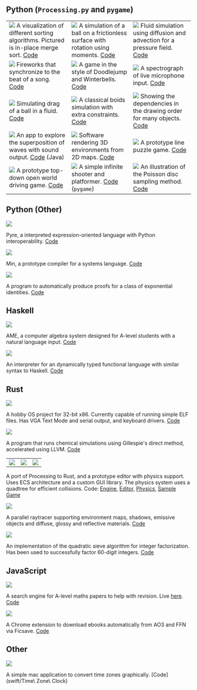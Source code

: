 ## Python (`Processing.py` and `pygame`)

|        |     |     |
|---------------------------------|------------------------------|---------------------------|
| ![](images/sorting_processing.mov.gif) A visualization of different sorting algorithms. Pictured is in-place merge sort. [Code](processing/sorting.pyde)| ![](images/rotate_processing.mov.gif) A simulation of a ball on a frictionless surface with rotation using moments. [Code](processing/rotate.pyde)| ![](images/fluid_processing.mov.gif) Fluid simulation using diffusion and advection for a pressure field. [Code](processing/fluid.pyde)|
![](images/beat_processing.mov.gif) Fireworks that synchronize to the beat of a song. [Code](processing/fireworks.pyde) |![](images/bells_processing.mov.gif) A game in the style of Doodlejump and Winterbells. [Code](processing/bells.pyde)| ![](images/fft_processing.mov.gif) A spectrograph of live microphone input. [Code](processing/fft.pyde)
![](images/drag_processing.mov.gif) Simulating drag of a ball in a fluid. [Code](processing/water.pyde) | ![](images/boids_processing.mov.gif) A classical boids simulation with extra constraints. [Code](processing/boids.pyde)| ![](images/drawgraph_processing.mov.gif) Showing the dependencies in the drawing order for many objects. [Code](processing/egraph.pyde)
![](images/waves_processing.mov.gif) An app to explore the superposition of waves with sound output. [Code](processing/waves/physics_wave_app.pde) (Java)| ![](images/3d_processing.mov.gif) Software rendering 3D environments from 2D maps. [Code](processing/3d.pyde) | ![](images/puzzle_processing.mov.gif) A prototype line puzzle game. [Code](processing/puzzle.pyde)
![](images/drive_processing.mov.gif) A prototype top-down open world driving game. [Code](processing/drive.pyde) | ![](images/epqat_python.mov.gif) A simple infinite shooter and platformer. [Code](python/epqat) (`pygame`) | ![](images/poisson_processing.mov.gif) An illustration of the Poisson disc sampling method. [Code](processing/poisson.pyde)

## Python (Other)

![](images/pyre_python.png)

Pyre, a interpreted expression-oriented language with Python interoperability. [Code](https://github.com/tuomas56/pyre)

![](images/min_python.png)

Min, a prototype compiler for a systems language. [Code](python/min)

![](images/proof_python.png)

A program to automatically produce proofs for a class of exponential identities. [Code](python/exponentials)

## Haskell

![](images/cas_haskell.mov.gif)

AME, a computer algebra system designed for A-level students with a natural language input. [Code](haskell/ame)

![](images/hask_haskell.png)

An interpreter for an dynamically typed functional language with similar syntax to Haskell. [Code](haskell/hask)

## Rust

![](images/os2_rust.png)

A hobby OS project for 32-bit x86. Currently capable of running simple ELF files. Has VGA Text Mode and serial output, and keyboard drivers. [Code](rust/os2r)

![](images/m1r_rust.png)

A program that runs chemical simulations using Gillespie's direct method, accelerated using LLVM. [Code](rust/m1r)

|     |      |      |
|-----|------|------|
![](images/gedit_rust.mov.gif)|![](images/physics_rust.mov.gif)|![](images/platformer_rust.mov.gif)

A port of Processing to Rust, and a prototype editor with physics support. Uses ECS architecture and a custom GUI library. The physics system uses a quadtree for efficient collisions. Code: [Engine](rust/pixelengine), [Editor](rust/geditor), [Physics](rust/physics), [Sample Game](rust/platformer)

![](images/raytrace_rust.png)

A parallel raytracer supporting environment maps, shadows, emissive objects and diffuse, glossy and reflective materials. [Code](rust/raytracer)

![](images/rns_rust.mov.gif)

An implementation of the quadratic sieve algorithm for integer factorization. Has been used to successfully factor 60-digit integers. [Code](rust/primes)

## JavaScript

![](images/papers_js.png)

A search engine for A-level maths papers to help with revision. Live [here](http://tuomas56.github.io). [Code](js/papers)

![](images/ficsave_js.png)

A Chrome extension to download ebooks automatically from AO3 and FFN via Ficsave. [Code](js/ficsave-chrome)

## Other

![](images/clock_swift.png)

A simple mac application to convert time zones graphically. [Code](swift/Time\ Zone\ Clock)
